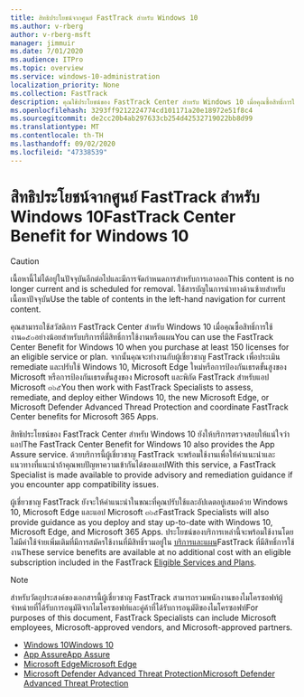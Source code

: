 ```yaml
---
title: สิทธิประโยชน์จากศูนย์ FastTrack สำหรับ Windows 10
ms.author: v-rberg
author: v-rberg-msft
manager: jimmuir
ms.date: 7/01/2020
ms.audience: ITPro
ms.topic: overview
ms.service: windows-10-administration
localization_priority: None
ms.collection: FastTrack
description: คุณใช้ประโยชน์ของ FastTrack Center สำหรับ Windows 10 เมื่อคุณซื้อสิทธิ์การใช้งาน๑๕๐อย่าง  *น้อย*  สำหรับบริการที่มีสิทธิ์การใช้งานหรือแผน
ms.openlocfilehash: 3293ff9212224774cd101171a20e18972e51f8c4
ms.sourcegitcommit: de2cc20b4ab297633cb254d42532719022bb8d99
ms.translationtype: MT
ms.contentlocale: th-TH
ms.lasthandoff: 09/02/2020
ms.locfileid: "47338539"
---
```

# <a name="fasttrack-center-benefit-for-windows-10"></a><span data-ttu-id="20204-103">สิทธิประโยชน์จากศูนย์ FastTrack สำหรับ Windows 10</span><span class="sxs-lookup"><span data-stu-id="20204-103">FastTrack Center Benefit for Windows 10</span></span>

> [!CAUTION]
> <span data-ttu-id="20204-104">เนื้อหานี้ไม่ได้อยู่ในปัจจุบันอีกต่อไปและมีการจัดกำหนดการสำหรับการเอาออก</span><span class="sxs-lookup"><span data-stu-id="20204-104">This content is no longer current and is scheduled for removal.</span></span> <span data-ttu-id="20204-105">ใช้สารบัญในการนำทางด้านซ้ายสำหรับเนื้อหาปัจจุบัน</span><span class="sxs-lookup"><span data-stu-id="20204-105">Use the table of contents in the left-hand navigation for current content.</span></span>

<span data-ttu-id="20204-106">คุณสามารถใช้สวัสดิการ FastTrack Center สำหรับ Windows 10 เมื่อคุณซื้อสิทธิ์การใช้งาน๑๕๐อย่างน้อยสำหรับบริการที่มีสิทธิ์การใช้งานหรือแผน</span><span class="sxs-lookup"><span data-stu-id="20204-106">You can use the FastTrack Center Benefit for Windows 10 when you purchase at least 150 licenses for an eligible service or plan.</span></span> <span data-ttu-id="20204-107">จากนั้นคุณจะทำงานกับผู้เชี่ยวชาญ FastTrack เพื่อประเมิน remediate และปรับใช้ Windows 10, Microsoft Edge ใหม่หรือการป้องกันเธรดขั้นสูงของ Microsoft หรือการป้องกันเธรดขั้นสูงของ Microsoft และพิกัด FastTrack สำหรับแอป Microsoft ๓๖๕</span><span class="sxs-lookup"><span data-stu-id="20204-107">You then work with FastTrack Specialists to assess, remediate, and deploy either Windows 10, the new Microsoft Edge, or Microsoft Defender Advanced Thread Protection and coordinate FastTrack Center benefits for Microsoft 365 Apps.</span></span> 

<span data-ttu-id="20204-108">สิทธิประโยชน์ของ FastTrack Center สำหรับ Windows 10 ยังให้บริการตรวจสอบให้แน่ใจว่าแอป</span><span class="sxs-lookup"><span data-stu-id="20204-108">The FastTrack Center Benefit for Windows 10 also provides the App Assure service.</span></span> <span data-ttu-id="20204-109">ด้วยบริการนี้ผู้เชี่ยวชาญ FastTrack จะพร้อมใช้งานเพื่อให้คำแนะนำและแนวทางที่แนะนำถ้าคุณพบปัญหาความเข้ากันได้ของแอป</span><span class="sxs-lookup"><span data-stu-id="20204-109">With this service, a FastTrack Specialist is made available to provide advisory and remediation guidance if you encounter app compatibility issues.</span></span> 

<span data-ttu-id="20204-110">ผู้เชี่ยวชาญ FastTrack ยังจะให้คำแนะนำในขณะที่คุณปรับใช้และอัปเดตอยู่เสมอด้วย Windows 10, Microsoft Edge และแอป Microsoft ๓๖๕</span><span class="sxs-lookup"><span data-stu-id="20204-110">FastTrack Specialists will also provide guidance as you deploy and stay up-to-date with Windows 10, Microsoft Edge, and Microsoft 365 Apps.</span></span> <span data-ttu-id="20204-111">ประโยชน์ของบริการเหล่านี้จะพร้อมใช้งานโดยไม่มีค่าใช้จ่ายเพิ่มเติมที่มีการสมัครใช้งานที่มีสิทธิ์รวมอยู่ใน [บริการและแผน](M365-eligible-services-and-plans.md)FastTrack ที่มีสิทธิ์การใช้งาน</span><span class="sxs-lookup"><span data-stu-id="20204-111">These service benefits are available at no additional cost with an eligible subscription included in the FastTrack [Eligible Services and Plans](M365-eligible-services-and-plans.md).</span></span>
  
> [!NOTE]
> <span data-ttu-id="20204-112">สำหรับวัตถุประสงค์ของเอกสารนี้ผู้เชี่ยวชาญ FastTrack สามารถรวมพนักงานของไมโครซอฟท์ผู้จำหน่ายที่ได้รับการอนุมัติจากไมโครซอฟท์และคู่ค้าที่ได้รับการอนุมัติของไมโครซอฟท์</span><span class="sxs-lookup"><span data-stu-id="20204-112">For purposes of this document, FastTrack Specialists can include Microsoft employees, Microsoft-approved vendors, and Microsoft-approved partners.</span></span> 
    
- [<span data-ttu-id="20204-113">Windows 10</span><span class="sxs-lookup"><span data-stu-id="20204-113">Windows 10</span></span>](Win-10-windows-10.md)
- [<span data-ttu-id="20204-114">App Assure</span><span class="sxs-lookup"><span data-stu-id="20204-114">App Assure</span></span>](Win-10-app-assure.md)
- [<span data-ttu-id="20204-115">Microsoft Edge</span><span class="sxs-lookup"><span data-stu-id="20204-115">Microsoft Edge</span></span>](Win-10-microsoft-edge.md)
- [<span data-ttu-id="20204-116">Microsoft Defender Advanced Threat Protection</span><span class="sxs-lookup"><span data-stu-id="20204-116">Microsoft Defender Advanced Threat Protection</span></span>](Win-10-microsoft-defender-atp.md)

